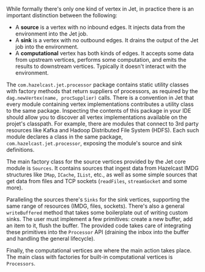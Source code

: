 While formally there's only one kind of vertex in Jet, in practice
there is an important distinction between the following:

* A **source** is a vertex with no inbound edges. It injects data from
the environment into the Jet job.
* A **sink** is a vertex with no outbound edges. It drains the output of
the Jet job into the environment.
* A **computational** vertex has both kinds of edges. It accepts some
data from upstream vertices, performs some computation, and emits the
results to downstream vertices. Typically it doesn't interact with the
environment.

The `com.hazelcast.jet.processor` package contains static utility
classes with factory methods that return suppliers of processors, as
required by the `dag.newVertex(name, procSupplier)` calls. There is a
convention in Jet that every module containing vertex implementations
contributes a utility class to the same package. Inspecting the
contents of this package in your IDE should allow you to discover all
vertex implementations available on the projet's classpath. For example,
there are modules that connect to 3rd party resources like Kafka and
Hadoop Distributed File System (HDFS). Each such module declares a class
in the same package, `com.hazelcast.jet.processor`, exposing the
module's source and sink definitions.

The main factory class for the source vertices provided by the Jet core
module is `Sources`. It contains sources that ingest data from Hazelcast
IMDG structures like `IMap`, `ICache`, `IList`, etc., as well as some
simple sources that get data from files and TCP sockets (`readFiles`,
`streamSocket` and some more).

Paralleling the sources there's `Sinks` for the sink vertices,
supporting the same range of resources (IMDG, files, sockets). There's
also a general `writeBuffered` method that takes some boilerplate out of
writing custom sinks. The user must implement a few primitives: create a
new buffer, add an item to it, flush the buffer. The provided code takes
care of integrating these primitives into the `Processor` API (draining
the inbox into the buffer and handling the general lifecycle).

Finally, the computational vertices are where the main action takes
place. The main class with factories for built-in computational
vertices is `Processors`.
